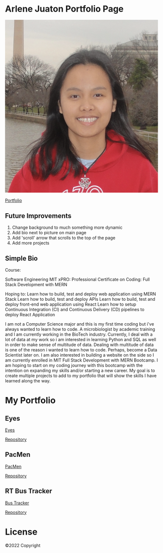 # Arlene Juaton Portfolio Page

<img class="card-img-top rounded-circle" src="images/picture.png">

<a href="https://arlenejuaton.github.io">Portfolio</a>

## Future Improvements
1. Change background to much something more dynamic
2. Add bio next to picture on main page
3. Add 'scroll' arrow that scrolls to the top of the page
4. Add more projects

## Simple Bio

Course:

Software Engineering MIT xPRO: Professional Certificate on Coding: Full Stack Development with MERN

Hoping to: Learn how to build, test and deploy web application using MERN Stack Learn how to build, test and deploy APIs Learn how to build, test and deploy front-end web application using React Learn how to setup Continuous Integration (CI) and Continuous Delivery (CD) pipelines to deploy React Application

I am not a Computer Science major and this is my first time coding but i've always wanted to learn how to code. A microbiologist by academic training and I am currently working in the BioTech industry. Currently, I deal with a lot of data at my work so i am interested in learning Python and SQL as well in order to make sense of multitude of data. Dealing with multitude of data is one of the reason i wanted to learn how to code. Perhaps, become a Data Scientist later on. I am also interested in building a website on the side so I am currently enrolled in MIT Full Stack Development with MERN Bootcamp. I am hoping to start on my coding journey with this bootcamp with the intention on expanding my skills and/or starting a new career. My goal is to create multiple projects to add to my portfolio that will show the skills I have learned along the way.

# My Portfolio

## Eyes
<a href="https://arlenejuaton.github.io/eye-exercise/eyes.html">Eyes</a>

<a href="https://github.com/ArleneJuaton/Eye-Exercise">Repository</a>

## PacMen
<a href="https://arlenejuaton.github.io/PacMen%20Exercise/PacMen.html">PacMen</a>

<a href="https://github.com/ArleneJuaton/PacMen-Exercise">Repository</a>

## RT Bus Tracker
<a href="https://arlenejuaton.github.io/RT-Bus-Tracker/bustracker.html">Bus Tracker</a>

<a href="https://github.com/ArleneJuaton/Real-Time-Bus-Tracking">Repository</a>

# License
©2022 Copyright

